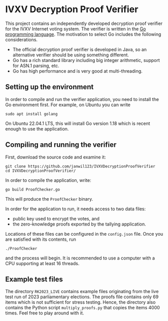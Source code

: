 # IVXV Decryption Proof Verifier

This project contains an independently developed decryption proof verifier for the IVXV Internet voting system. The verifier is written in the [Go programming language](https://go.dev/). The motivation to select Go includes the following considerations.

- The official decryption proof verifier is developed in Java, so an alternative verifier should be using something different.
- Go has a rich standard library including big integer arithmetic, support for ASN.1 parsing, etc.
- Go has high performance and is very good at multi-threading.

## Setting up the environment

In order to compile and run the verifier application, you need to install the Go environment first. For example, on Ubuntu you can write

    sudo apt install golang

On Ubuntu 22.04.1 LTS, this will install Go version 1.18 which is recent enough to use the application.

## Compiling and running the verifier

First, download the source code and examine it:

    git clone https://github.com/janwil123/IVXVDecryptionProofVerifier
    cd IVXVDecryptionProofVerifier/

In order to compile the application, write:

    go build ProofChecker.go

This will produce the `ProofChecker` binary. 

In order for the application to run, it needs access to two data files:

- public key used to encrypt the votes, and
- the zero-knowledge proofs exported by the tallying application.

Locations of these files can be configured in the `config.json` file. Once you are satisfied with its contents, run

    ./ProofChecker

and the process will begin. It is recommended to use a computer with a CPU supporting at least 16 threads.

## Example test files

The directory `RK2023_LIVE` contains example files originating from the live test run of 2023 parliamentary elections. The proofs file contains only 69 items which is not sufficient for stress testing. Hence, the directory also contains the Python script `multiply_proofs.py` that copies the items 4000 times. Feel free to play around with it.
